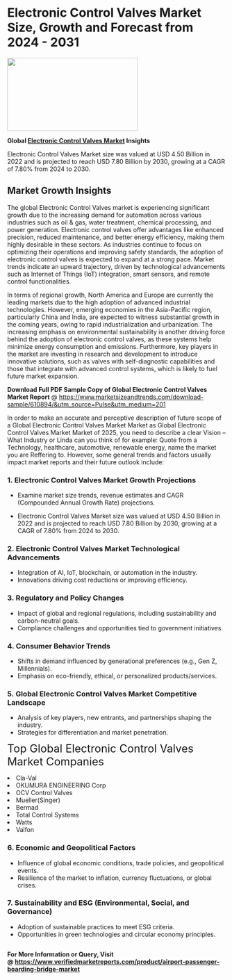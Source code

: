 <H1>Electronic Control Valves Market Size, Growth and Forecast from 2024 - 2031</H1><img class="aligncenter size-medium wp-image-584254" src="https://thirdeyenews.in/wp-content/uploads/2024/09/Global-Market-Research-300x168.jpeg" alt="" width="300" height="168" /><p><strong>Global&nbsp;<a href="https://www.marketsizeandtrends.com/download-sample/610894/&amp;utm_source=Pulse&amp;utm_medium=201">Electronic Control Valves Market</a> Insights</strong></p><p>Electronic Control Valves Market size was valued at USD 4.50 Billion in 2022 and is projected to reach USD 7.80 Billion by 2030, growing at a CAGR of 7.80% from 2024 to 2030.</p><p><h2>Market Growth Insights</h2> <p>The global Electronic Control Valves market is experiencing significant growth due to the increasing demand for automation across various industries such as oil & gas, water treatment, chemical processing, and power generation. Electronic control valves offer advantages like enhanced precision, reduced maintenance, and better energy efficiency, making them highly desirable in these sectors. As industries continue to focus on optimizing their operations and improving safety standards, the adoption of electronic control valves is expected to expand at a strong pace. Market trends indicate an upward trajectory, driven by technological advancements such as Internet of Things (IoT) integration, smart sensors, and remote control functionalities.</p> <p><a href="download_link_here"></a></p> <p>In terms of regional growth, North America and Europe are currently the leading markets due to the high adoption of advanced industrial technologies. However, emerging economies in the Asia-Pacific region, particularly China and India, are expected to witness substantial growth in the coming years, owing to rapid industrialization and urbanization. The increasing emphasis on environmental sustainability is another driving force behind the adoption of electronic control valves, as these systems help minimize energy consumption and emissions. Furthermore, key players in the market are investing in research and development to introduce innovative solutions, such as valves with self-diagnostic capabilities and those that integrate with advanced control systems, which is likely to fuel future market expansion.</p> <p></p><p><span class=""><strong>Download Full PDF Sample Copy of Global Electronic Control Valves Market Report</strong> @ <a href="https://www.marketsizeandtrends.com/download-sample/610894/&amp;utm_source=Pulse&amp;utm_medium=201" target="_blank">https://www.marketsizeandtrends.com/download-sample/610894/&amp;utm_source=Pulse&amp;utm_medium=201</a></span></p><p>In order to make an accurate and perceptive description of future scope of a Global&nbsp;Electronic Control Valves Market Market as Global&nbsp;Electronic Control Valves Market Market of 2025, you need to describe a clear Vision &ndash; What Industry or Linda can you think of for example: Quote from a Technology, healthcare, automotive, renewable energy, name the market you are Reffering to. However, some general trends and factors usually impact market reports and their future outlook include:</p><h3>1.&nbsp;<strong>Electronic Control Valves Market Growth Projections</strong></h3><ul><li>Examine market size trends, revenue estimates and CAGR (Compounded Annual Growth Rate) projections.</li><li><p>Electronic Control Valves Market size was valued at USD 4.50 Billion in 2022 and is projected to reach USD 7.80 Billion by 2030, growing at a CAGR of 7.80% from 2024 to 2030.</p></li></ul><h3>2.&nbsp;<strong>Electronic Control Valves Market Technological Advancements</strong></h3><ul><li>Integration of AI, IoT, blockchain, or automation in the industry.</li><li>Innovations driving cost reductions or improving efficiency.</li></ul><h3>3.&nbsp;<strong>Regulatory and Policy Changes</strong></h3><ul><li>Impact of global and regional regulations, including sustainability and carbon-neutral goals.</li><li>Compliance challenges and opportunities tied to government initiatives.</li></ul><h3>4.&nbsp;<strong>Consumer Behavior Trends</strong></h3><ul><li>Shifts in demand influenced by generational preferences (e.g., Gen Z, Millennials).</li><li>Emphasis on eco-friendly, ethical, or personalized products/services.</li></ul><h3>5.&nbsp;<strong>Global Electronic Control Valves Market Competitive Landscape</strong></h3><ul><li>Analysis of key players, new entrants, and partnerships shaping the industry.</li><li>Strategies for differentiation and market penetration.</li></ul><p data-pm-slice="1 1 []"><span style="color: inherit; font-family: inherit; font-size: 25px;">Top Global Electronic Control Valves Market Companies</span></p><div class="" data-test-id=""><p><li>Cla-Val</li><li> OKUMURA ENGINEERING Corp</li><li> OCV Control Valves</li><li> Mueller(Singer)</li><li> Bermad</li><li> Total Control Systems</li><li> Watts</li><li> Valfon</li></p></div><h3>6.&nbsp;<strong>Economic and Geopolitical Factors</strong></h3><ul><li>Influence of global economic conditions, trade policies, and geopolitical events.</li><li>Resilience of the market to inflation, currency fluctuations, or global crises.</li></ul><h3>7.&nbsp;<strong>Sustainability and ESG (Environmental, Social, and Governance)</strong></h3><ul><li>Adoption of sustainable practices to meet ESG criteria.</li><li>Opportunities in green technologies and circular economy principles.</li></ul><h2><strong style="font-size: 14px;">For More Information or Query, Visit @&nbsp;</strong><a style="background-color: #ffffff; font-size: 14px;" href="https://www.marketsizeandtrends.com/report/electronic-control-valves-market/" target="_blank">https://www.verifiedmarketreports.com/product/airport-passenger-boarding-bridge-market</a></h2>